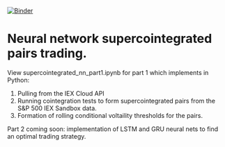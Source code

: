 [![Binder](https://mybinder.org/badge_logo.svg)](https://mybinder.org/v2/gh/adam-podgorski/nn-supercointegrated-pairs-trading/master)

# Neural network supercointegrated pairs trading. 

View supercointegrated_nn_part1.ipynb for part 1 which implements in Python:
1. Pulling from the IEX Cloud API
2. Running cointegration tests to form supercointegrated pairs from the S&P 500 IEX Sandbox data.
3. Formation of rolling conditional voltaility thresholds for the pairs.

Part 2 coming soon: implementation of LSTM and GRU neural nets to find an optimal trading strategy.
